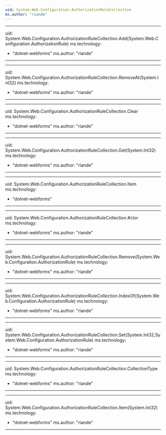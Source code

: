 ```yaml
---
uid: System.Web.Configuration.AuthorizationRuleCollection
ms.author: "riande"
---
```


---
uid: System.Web.Configuration.AuthorizationRuleCollection.Add(System.Web.Configuration.AuthorizationRule)
ms.technology: 
  - "dotnet-webforms"
ms.author: "riande"
---

---
uid: System.Web.Configuration.AuthorizationRuleCollection.RemoveAt(System.Int32)
ms.technology: 
  - "dotnet-webforms"
ms.author: "riande"
---

---
uid: System.Web.Configuration.AuthorizationRuleCollection.Clear
ms.technology: 
  - "dotnet-webforms"
ms.author: "riande"
---

---
uid: System.Web.Configuration.AuthorizationRuleCollection.Get(System.Int32)
ms.technology: 
  - "dotnet-webforms"
ms.author: "riande"
---

---
uid: System.Web.Configuration.AuthorizationRuleCollection.Item
ms.technology: 
  - "dotnet-webforms"
---

---
uid: System.Web.Configuration.AuthorizationRuleCollection.#ctor
ms.technology: 
  - "dotnet-webforms"
ms.author: "riande"
---

---
uid: System.Web.Configuration.AuthorizationRuleCollection.Remove(System.Web.Configuration.AuthorizationRule)
ms.technology: 
  - "dotnet-webforms"
ms.author: "riande"
---

---
uid: System.Web.Configuration.AuthorizationRuleCollection.IndexOf(System.Web.Configuration.AuthorizationRule)
ms.technology: 
  - "dotnet-webforms"
ms.author: "riande"
---

---
uid: System.Web.Configuration.AuthorizationRuleCollection.Set(System.Int32,System.Web.Configuration.AuthorizationRule)
ms.technology: 
  - "dotnet-webforms"
ms.author: "riande"
---

---
uid: System.Web.Configuration.AuthorizationRuleCollection.CollectionType
ms.technology: 
  - "dotnet-webforms"
ms.author: "riande"
---

---
uid: System.Web.Configuration.AuthorizationRuleCollection.Item(System.Int32)
ms.technology: 
  - "dotnet-webforms"
ms.author: "riande"
---
